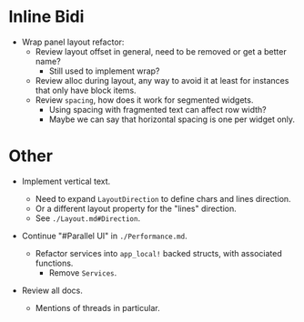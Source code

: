 # Inline Bidi

* Wrap panel layout refactor:
  - Review layout offset in general, need to be removed or get a better name?
    - Still used to implement wrap?
  - Review alloc during layout, any way to avoid it at least for instances that only have block items.
  - Review `spacing`, how does it work for segmented widgets.
    - Using spacing with fragmented text can affect row width?
    - Maybe we can say that horizontal spacing is one per widget only.

# Other

* Implement vertical text.
    - Need to expand `LayoutDirection` to define chars and lines direction.
    - Or a different layout property for the "lines" direction.
    - See `./Layout.md#Direction`.

* Continue "#Parallel UI" in `./Performance.md`.
    - Refactor services into `app_local!` backed structs, with associated functions.
        - Remove `Services`.

* Review all docs.
    - Mentions of threads in particular.